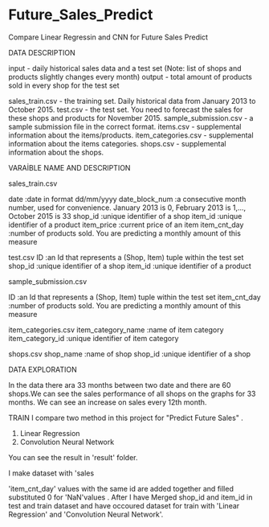 # Future_Sales_Predict
Compare Linear Regressin and CNN for Future Sales Predict 

DATA DESCRIPTION 

input - daily historical sales data and a test set (Note: list of shops and products slightly changes every month)
output - total amount of products sold in every shop for the test set


sales_train.csv - the training set. Daily historical data from January 2013 to October 2015.
test.csv - the test set. You need to forecast the sales for these shops and products for November 2015.
sample_submission.csv - a sample submission file in the correct format.
items.csv - supplemental information about the items/products.
item_categories.csv - supplemental information about the items categories.
shops.csv - supplemental information about the shops.


VARAİBLE NAME AND DESCRIPTION

sales_train.csv

date			:date in format dd/mm/yyyy
date_block_num		:a consecutive month number, used for convenience. January 2013 is 0, February 2013 is 1,..., October 2015 is 33
shop_id			:unique identifier of a shop
item_id			:unique identifier of a product
item_price		:current price of an item
item_cnt_day		:number of products sold. You are predicting a monthly amount of this measure



test.csv
ID			:an Id that represents a (Shop, Item) tuple within the test set
shop_id			:unique identifier of a shop
item_id			:unique identifier of a product


sample_submission.csv

ID			:an Id that represents a (Shop, Item) tuple within the test set
item_cnt_day		:number of products sold. You are predicting a monthly amount of this measure

item_categories.csv
item_category_name	:name of item category
item_category_id	:unique identifier of item category

shops.csv
shop_name		:name of shop
shop_id			:unique identifier of a shop


DATA EXPLORATION

In the data there ara 33 months between two date and there are 60 shops.We can see the sales performance of all shops on the graphs for 33 months.
We can see an increase on sales every 12th month.


TRAIN
I compare two method in this project for "Predict Future Sales" .
1) Linear Regression 
2) Convolution Neural Network

You can see the result in 'result' folder.

I make dataset with 'sales

'item_cnt_day' values with the same id are added together and filled substituted 0 for 'NaN'values . 
After I have Merged shop_id and item_id in test and train dataset and have occoured dataset for 
train with 'Linear Regression' and 'Convolution Neural Network'. 



